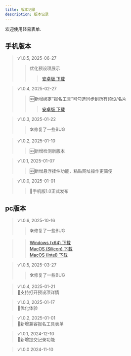 ```yaml
---
title: 版本记录
description: 版本记录
---
```


欢迎使用轻易表单.

## 手机版本
> v1.0.5, 2025-06-27</br>
> > 优化预设项展示</br>
> >><a href="/download/qingyi-1.0.5.apk" download>安卓版 下载</a></br>

> v1.0.4, 2025-02-27</br>
> > 🆕新增绑定“报名工具”可勾选同步到所有预设/名片</br>
> >><a href="/download/qingyi-1.0.4.apk" download>安卓版 下载</a></br>

> v1.0.3, 2025-01-22</br>
> > 🛠️修复了一些BUG</br>

> v1.0.2, 2025-01-10</br>
> > 🆕新增检测新版本</br>


> v1.0.1, 2025-01-07</br>
> > 🆕新增悬浮挂件功能，粘贴网址操作更简便</br>


> v1.0.0, 2025-01-01</br>
> > 🎉手机版1.0正式发布</br>



## pc版本
> v1.0.6, 2025-10-16</br>
> > 🛠️修复了一些BUG</br>

>><a href="/download/qingyi-1.0.6.exe" download>Windows (x64) 下载</a></br>
>><a href="/download/qingyi-1.0.6.dmg" download>MacOS (Silicon) 下载</a></br>
>><a href="/download/qingyi-1.0.6-intel.dmg" download>MacOS (Intel) 下载</a>


> v1.0.5, 2025-03-27</br>
> > 🛠️修复了一些BUG</br>


> v1.0.4, 2025-01-21</br>
> 📣支持打开预设项详情</br>

> v1.0.3, 2025-01-17</br>
> 📣优化体验</br>

> v1.0.2, 2025-01-01</br>
> 📣新增兼容报名工具表单</br>

> v1.0.1, 2024-12-10</br>
> 📣新增提交记录功能</br>

> v1.0.0 2024-11-10</br>
